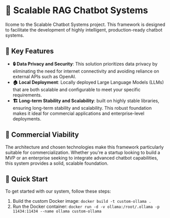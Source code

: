 # 🤖 Scalable RAG Chatbot Systems

Ilcome to the Scalable Chatbot Systems project. This framework is designed to facilitate the development of highly intelligent, production-ready chatbot systems.

## 🌟 Key Features

- **🔒 Data Privacy and Security**: This solution prioritizes data privacy by eliminating the need for internet connectivity and avoiding reliance on external APIs such as OpenAI.
- **🏠 Local Deployment**: Locally deployed Large Language Models (LLMs) that are both scalable and configurable to meet your specific requirements.
- **🏗️ Long-term Stability and Scalability**: built on highly stable libraries, ensuring long-term stability and scalability. This robust foundation makes it ideal for commercial applications and enterprise-level deployments.

## 💼 Commercial Viability

The architecture and chosen technologies make this framework particularly suitable for commercialization. Whether you're a startup looking to build a MVP or an enterprise seeking to integrate advanced chatbot capabilities, this system provides a solid, scalable foundation.

## 🚀 Quick Start

To get started with our system, follow these steps:

1. Build the custom Docker image:
```docker build -t custom-ollama .```
2. Run the Docker container:
```docker run -d -v ollama:/root/.ollama -p 11434:11434 --name ollama custom-ollama```
